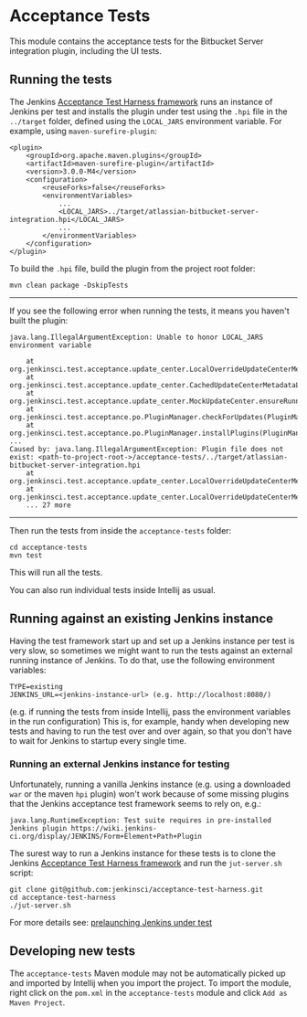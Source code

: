 # Acceptance Tests

This module contains the acceptance tests for the Bitbucket Server integration plugin, including the UI tests.

## Running the tests

The Jenkins [Acceptance Test Harness framework](https://github.com/jenkinsci/acceptance-test-harness) runs an instance 
of Jenkins per test and installs the plugin under test using the `.hpi` file in the `../target` folder, defined using 
the `LOCAL_JARS` environment variable. For example, using `maven-surefire-plugin`:

```
<plugin>
    <groupId>org.apache.maven.plugins</groupId>
    <artifactId>maven-surefire-plugin</artifactId>
    <version>3.0.0-M4</version>
    <configuration>
        <reuseForks>false</reuseForks>
        <environmentVariables>
            ...
            <LOCAL_JARS>../target/atlassian-bitbucket-server-integration.hpi</LOCAL_JARS>
            ...
        </environmentVariables>
    </configuration>
</plugin>
```

To build the `.hpi` file, build the plugin from the project root folder:

```
mvn clean package -DskipTests
```

---
If you see the following error when running the tests, it means you haven't built the plugin:

```
java.lang.IllegalArgumentException: Unable to honor LOCAL_JARS environment variable

	at org.jenkinsci.test.acceptance.update_center.LocalOverrideUpdateCenterMetadataDecoratorImpl.decorate(LocalOverrideUpdateCenterMetadataDecoratorImpl.java:83)
	at org.jenkinsci.test.acceptance.update_center.CachedUpdateCenterMetadataLoader.get(CachedUpdateCenterMetadataLoader.java:48)
	at org.jenkinsci.test.acceptance.update_center.MockUpdateCenter.ensureRunning(MockUpdateCenter.java:100)
	at org.jenkinsci.test.acceptance.po.PluginManager.checkForUpdates(PluginManager.java:87)
	at org.jenkinsci.test.acceptance.po.PluginManager.installPlugins(PluginManager.java:182)
...
Caused by: java.lang.IllegalArgumentException: Plugin file does not exist: <path-to-project-root->/acceptance-tests/../target/atlassian-bitbucket-server-integration.hpi
	at org.jenkinsci.test.acceptance.update_center.LocalOverrideUpdateCenterMetadataDecoratorImpl.override(LocalOverrideUpdateCenterMetadataDecoratorImpl.java:91)
	at org.jenkinsci.test.acceptance.update_center.LocalOverrideUpdateCenterMetadataDecoratorImpl.decorate(LocalOverrideUpdateCenterMetadataDecoratorImpl.java:81)
	... 27 more
```
---

Then run the tests from inside the `acceptance-tests` folder:

```
cd acceptance-tests
mvn test
```

This will run all the tests.

You can also run individual tests inside Intellij as usual.

## Running against an existing Jenkins instance

Having the test framework start up and set up a Jenkins instance per test is very slow, so sometimes we might want to 
run the tests against an external running instance of Jenkins. To do that, use the following environment variables:

```
TYPE=existing
JENKINS_URL=<jenkins-instance-url> (e.g. http://localhost:8080/)
```

(e.g. if running the tests from inside Intellij, pass the environment variables in the run configuration)
This is, for example, handy when developing new tests and having to run the test over and over again, so that you don't 
have to wait for Jenkins to startup every single time.

### Running an external Jenkins instance for testing

Unfortunately, running a vanilla Jenkins instance (e.g. using a downloaded `war` or the maven `hpi` plugin) won't work 
because of some missing plugins that the Jenkins acceptance test framework seems to rely on, e.g.:

```
java.lang.RuntimeException: Test suite requires in pre-installed Jenkins plugin https://wiki.jenkins-ci.org/display/JENKINS/Form+Element+Path+Plugin
```

The surest way to run a Jenkins instance for these tests is to clone the Jenkins 
[Acceptance Test Harness framework](https://github.com/jenkinsci/acceptance-test-harness) and run the `jut-server.sh` script:

```
git clone git@github.com:jenkinsci/acceptance-test-harness.git
cd acceptance-test-harness
./jut-server.sh
```

For more details see: [prelaunching Jenkins under test](https://github.com/jenkinsci/acceptance-test-harness/blob/master/docs/PRELAUNCH.md)

## Developing new tests

The `acceptance-tests` Maven module may not be automatically picked up and imported by Intellij when you import the 
project. To import the module, right click on the `pom.xml` in the `acceptance-tests` module and click `Add as Maven Project`.